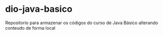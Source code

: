 # dio-java-basico
Repositorio para armazenar os códigos do curso de Java Básico
alterando conteudo de forma local